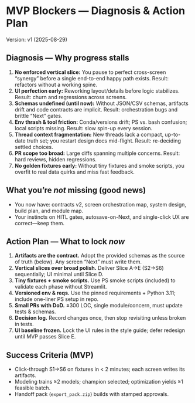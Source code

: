 # MVP Blockers — Diagnosis & Action Plan
Version: v1 (2025-08-29)

## Diagnosis — Why progress stalls
1) **No enforced vertical slice:** You pause to perfect cross-screen “synergy” before a single end-to-end happy path exists. Result: refactors without a working spine.
2) **UI perfection early:** Reworking layout/details before logic stabilizes. Result: churn and regressions across screens.
3) **Schemas undefined (until now):** Without JSON/CSV schemas, artifacts drift and code contracts are implicit. Result: orchestration bugs and brittle “Next” gates.
4) **Env thrash & tool friction:** Conda/versions drift; PS vs. bash confusion; local scripts missing. Result: slow spin-up every session.
5) **Thread context fragmentation:** New threads lack a compact, up-to-date truth set; you restart design docs mid-flight. Result: re-deciding settled choices.
6) **PR scope too broad:** Large diffs spanning multiple concerns. Result: hard reviews, hidden regressions.
7) **No golden fixtures early:** Without tiny fixtures and smoke scripts, you overfit to real data quirks and miss fast feedback.

## What you’re *not* missing (good news)
- You now have: contracts v2, screen orchestration map, system design, build plan, and module map.
- Your instincts on HITL gates, autosave-on-Next, and single-click UX are correct—keep them.

## Action Plan — What to lock *now*
1) **Artifacts are the contract.** Adopt the provided schemas as the source of truth (below). Any screen “Next” must write them.
2) **Vertical slices over broad polish.** Deliver Slice A→E (S2→S6) sequentially; UI minimal until Slice D.
3) **Tiny fixtures + smoke scripts.** Use PS smoke scripts (included) to validate each phase without Streamlit.
4) **Versioned env & reqs.** Use the pinned requirements + Python 3.11; include one-liner PS setup in repo.
5) **Small PRs with DoD.** ≤300 LOC, single module/concern, must update tests & schemas.
6) **Decision log.** Record changes once, then stop revisiting unless broken in tests.
7) **UI baseline frozen.** Lock the UI rules in the style guide; defer redesign until MVP passes Slice E.

## Success Criteria (MVP)
- Click-through S1→S6 on fixtures in < 2 minutes; each screen writes its artifacts.
- Modeling trains ≥2 models; champion selected; optimization yields ≥1 feasible batch.
- Handoff pack (`export_pack.zip`) builds with stamped approvals.

